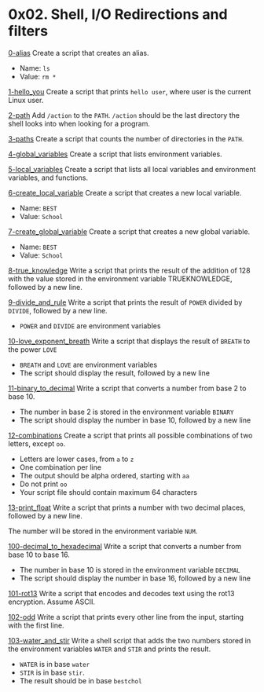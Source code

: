 # 0x02. Shell, I/O Redirections and filters

[0-alias](./0-alias)
Create a script that creates an alias.

- Name: `ls`
- Value: `rm *`

[1-hello_you](./1-hello_you)
Create a script that prints `hello user`, where user is the current Linux user.

[2-path](./2-path)
Add `/action` to the `PATH`. `/action` should be the last directory the shell looks into when looking for a program.

[3-paths](./3-paths)
Create a script that counts the number of directories in the `PATH`.

[4-global_variables](./4-global_variables)
Create a script that lists environment variables.

[5-local_variables](./5-local_variables)
Create a script that lists all local variables and environment variables, and functions.

[6-create_local_variable](./6-create_local_variable)
Create a script that creates a new local variable.

- Name: `BEST`
- Value: `School`

[7-create_global_variable](./7-create_global_variable)
Create a script that creates a new global variable.

- Name: `BEST`
- Value: `School`

[8-true_knowledge](./8-true_knowledge)
Write a script that prints the result of the addition of 128 with the value stored in the environment variable TRUEKNOWLEDGE, followed by a new line.

[9-divide_and_rule](./9-divide_and_rule)
Write a script that prints the result of `POWER` divided by `DIVIDE`, followed by a new line.

- `POWER` and `DIVIDE` are environment variables

[10-love_exponent_breath](./10-love_exponent_breath)
Write a script that displays the result of `BREATH` to the power `LOVE`

- `BREATH` and `LOVE` are environment variables
- The script should display the result, followed by a new line

[11-binary_to_decimal](./11-binary_to_decimal)
Write a script that converts a number from base 2 to base 10.

- The number in base 2 is stored in the environment variable `BINARY`
- The script should display the number in base 10, followed by a new line

[12-combinations](./12-combinations)
Create a script that prints all possible combinations of two letters, except `oo`.

- Letters are lower cases, from `a` to `z`
- One combination per line
- The output should be alpha ordered, starting with `aa`
- Do not print `oo`
- Your script file should contain maximum 64 characters

[13-print_float](./13-print_float)
Write a script that prints a number with two decimal places, followed by a new line.

The number will be stored in the environment variable `NUM`.

[100-decimal_to_hexadecimal](./100-decimal_to_hexadecimal)
Write a script that converts a number from base 10 to base 16.

- The number in base 10 is stored in the environment variable `DECIMAL`
- The script should display the number in base 16, followed by a new line

[101-rot13](./101-rot13)
Write a script that encodes and decodes text using the rot13 encryption. Assume ASCII.

[102-odd](./102-odd)
Write a script that prints every other line from the input, starting with the first line.

[103-water_and_stir](./103-water_and_stir)
Write a shell script that adds the two numbers stored in the environment variables `WATER` and `STIR` and prints the result.

- `WATER` is in base `water`
- `STIR` is in base `stir`.
- The result should be in base `bestchol`
